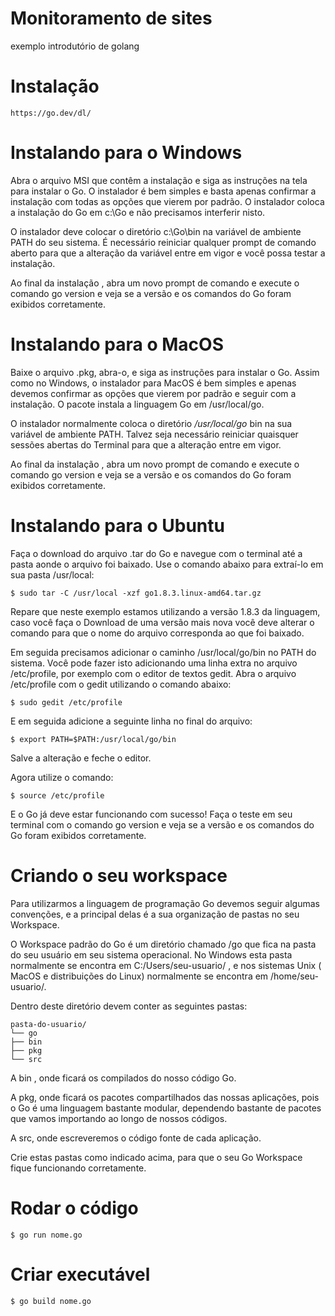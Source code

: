 # Monitoramento de sites
exemplo introdutório de golang

# Instalação
    https://go.dev/dl/

# Instalando para o Windows
Abra o arquivo MSI que contêm a instalação e siga as instruções na tela para instalar o Go. O instalador é bem simples e basta apenas confirmar a instalação com todas as opções que vierem por padrão. O instalador coloca a instalação do Go em c:\Go e não precisamos interferir nisto.

O instalador deve colocar o diretório c:\Go\bin na variável de ambiente PATH do seu sistema. É necessário reiniciar qualquer prompt de comando aberto para que a alteração da variável entre em vigor e você possa testar a instalação.

Ao final da instalação , abra um novo prompt de comando e execute o comando go version e veja se a versão e os comandos do Go foram exibidos corretamente.

# Instalando para o MacOS
Baixe o arquivo .pkg, abra-o, e siga as instruções para instalar o Go. Assim como no Windows, o instalador para MacOS é bem simples e apenas devemos confirmar as opções que vierem por padrão e seguir com a instalação. O pacote instala a linguagem Go em /usr/local/go.

O instalador normalmente coloca o diretório */usr/local/go* bin na sua variável de ambiente PATH. Talvez seja necessário reiniciar quaisquer sessões abertas do Terminal para que a alteração entre em vigor.

Ao final da instalação , abra um novo prompt de comando e execute o comando go version e veja se a versão e os comandos do Go foram exibidos corretamente.

# Instalando para o Ubuntu
Faça o download do arquivo .tar do Go e navegue com o terminal até a pasta aonde o arquivo foi baixado. Use o comando abaixo para extraí-lo em sua pasta /usr/local:

    $ sudo tar -C /usr/local -xzf go1.8.3.linux-amd64.tar.gz
  
Repare que neste exemplo estamos utilizando a versão 1.8.3 da linguagem, caso você faça o Download de uma versão mais nova você deve alterar o comando para que o nome do arquivo corresponda ao que foi baixado.

Em seguida precisamos adicionar o caminho /usr/local/go/bin no PATH do sistema. Você pode fazer isto adicionando uma linha extra no arquivo /etc/profile, por exemplo com o editor de textos gedit. Abra o arquivo /etc/profile com o gedit utilizando o comando abaixo:

    $ sudo gedit /etc/profile

E em seguida adicione a seguinte linha no final do arquivo:

    $ export PATH=$PATH:/usr/local/go/bin

Salve a alteração e feche o editor.

Agora utilize o comando:

    $ source /etc/profile

E o Go já deve estar funcionando com sucesso! Faça o teste em seu terminal com o comando go version e veja se a versão e os comandos do Go foram exibidos corretamente.



# Criando o seu workspace
Para utilizarmos a linguagem de programação Go devemos seguir algumas convenções, e a principal delas é a sua organização de pastas no seu Workspace.

O Workspace padrão do Go é um diretório chamado /go que fica na pasta do seu usuário em seu sistema operacional. No Windows esta pasta normalmente se encontra em C:/Users/seu-usuario/ , e nos sistemas Unix ( MacOS e distribuições do Linux) normalmente se encontra em /home/seu-usuario/.

Dentro deste diretório devem conter as seguintes pastas:

    pasta-do-usuario/
    └── go
    ├── bin    
    ├── pkg    
    └── src
A bin , onde ficará os compilados do nosso código Go.

A pkg, onde ficará os pacotes compartilhados das nossas aplicações, pois o Go é uma linguagem bastante modular, dependendo bastante de pacotes que vamos importando ao longo de nossos códigos.

A src, onde escreveremos o código fonte de cada aplicação.

Crie estas pastas como indicado acima, para que o seu Go Workspace fique funcionando corretamente.


# Rodar o código
    $ go run nome.go

# Criar executável
    $ go build nome.go
